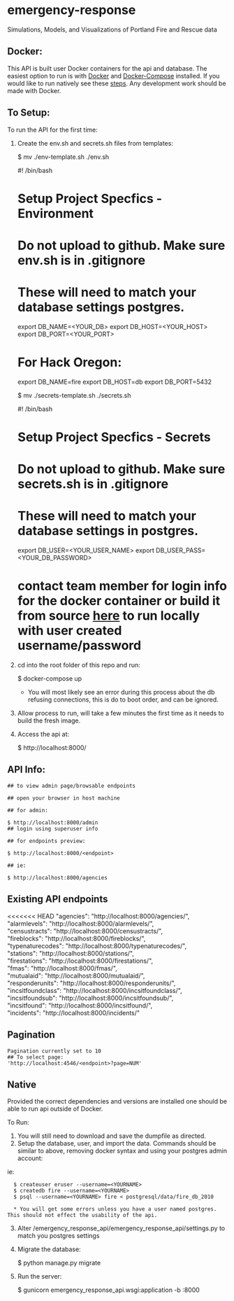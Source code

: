 # emergency-response
Simulations, Models, and Visualizations of Portland Fire and Rescue data

## Docker:

This API is built user Docker containers for the api and database. The easiest option to run is with [Docker](https://www.docker.com/) and [Docker-Compose](https://docs.docker.com/compose/) installed. If you would like to run natively see these [steps](#native). Any development work should be made with Docker.

## To Setup:

To run the API for the first time:

  1. Create the env.sh and secrets.sh files from templates:

        $ mv ./env-template.sh ./env.sh

        #! /bin/bash
        # Setup Project Specfics - Environment
        # Do not upload to github.  Make sure env.sh is in .gitignore
        # These will need to match your database settings postgres.
        export DB_NAME=<YOUR_DB>
        export DB_HOST=<YOUR_HOST>
        export DB_PORT=<YOUR_PORT>

        # For Hack Oregon:

        export DB_NAME=fire
        export DB_HOST=db
        export DB_PORT=5432

        $ mv ./secrets-template.sh ./secrets.sh

        #! /bin/bash
        # Setup Project Specfics - Secrets
        # Do not upload to github.  Make sure secrets.sh is in .gitignore
        # These will need to match your database settings in postgres.
        export DB_USER=<YOUR_USER_NAME>
        export DB_USER_PASS=<YOUR_DB_PASSWORD>

        # contact team member for login info for the docker container or build it from source [here](https://github.com/BrianHGrant/hacko-er-postgis-docker) to run locally with user created username/password

  2. cd into the root folder of this repo and run:  

        $ docker-compose up

      * You will most likely see an error during this process about the db refusing connections, this is do to boot order, and can be ignored.
  3. Allow process to run, will take a few minutes the first time as it needs to build the fresh image.

  4. Access the api at:

        $ http://localhost:8000/<endpoint>



## API Info:

    ## to view admin page/browsable endpoints

    ## open your browser in host machine

    ## for admin:

    $ http://localhost:8000/admin
    ## login using superuser info

    ## for endpoints preview:

    $ http://localhost:8000/<endpoint>

    ## ie:

    $ http://localhost:8000/agencies

## Existing API endpoints

<<<<<<< HEAD
    "agencies": "http://localhost:8000/agencies/",  
    "alarmlevels": "http://localhost:8000/alarmlevels/",  
    "censustracts": "http://localhost:8000/censustracts/",  
    "fireblocks": "http://localhost:8000/fireblocks/",  
    "typenaturecodes": "http://localhost:8000/typenaturecodes/",  
    "stations": "http://localhost:8000/stations/",  
    "firestations": "http://localhost:8000/firestations/",  
    "fmas": "http://localhost:8000/fmas/",  
    "mutualaid": "http://localhost:8000/mutualaid/",  
    "responderunits": "http://localhost:8000/responderunits/",  
    "incsitfoundclass": "http://localhost:8000/incsitfoundclass/",  
    "incsitfoundsub": "http://localhost:8000/incsitfoundsub/",  
    "incsitfound": "http://localhost:8000/incsitfound/",   
    "incidents": "http://localhost:8000/incidents/"  

## Pagination

    Pagination currently set to 10
    ## To select page:
    'http://localhost:4546/<endpoint>?page=NUM'


## Native

Provided the correct dependencies and versions are installed one should be able to run api outside of Docker.  

To Run:

  1. You will still need to download and save the dumpfile as directed.
  2. Setup the database, user, and import the data. Commands should be similar to above, removing docker syntax and using your postgres admin account:  

  ie:  

      $ createuser eruser --username=<YOURNAME>  
      $ createdb fire --username=<YOURNAME>  
      $ psql --username=<YOURNAME> fire < postgresql/data/fire_db_2010  

      * You will get some errors unless you have a user named postgres. This should not effect the usability of the api.  

  3. Alter /emergency_response_api/emergency_response_api/settings.py to match you postgres settings

  4. Migrate the database:

        $ python manage.py migrate  

  5. Run the server:

        $ gunicorn emergency_response_api.wsgi:application -b :8000  
